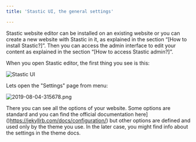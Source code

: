 ```yaml
---
title: 'Stastic UI, the general settings'

---
```

Stastic website editor can be installed on an existing website or you can create a new website with Stastic in it, as explained in the section “[How to install Stastic?]”. Then you can access the admin interface to edit your content as explained in the section “[How to access Stastic admin?]”.

When you open Stastic editor, the first thing you see is this:

![Stastic UI](https://www.stastic.net//assets/2019-08-03-775924.png)

Lets open the "Settings" page from menu:

![2019-08-04-315678.png](https://www.stastic.net//assets/2019-08-04-315678.png)

There you can see all the options of your website. Some options are standard and you can find the official documentation here]()https://jekyllrb.com/docs/configuration/) but other options are defined and used only by the theme you use. In the later case, you might find info about the settings in the theme docs.
